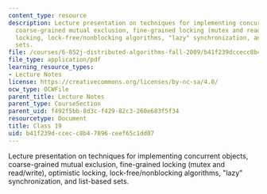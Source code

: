 ```yaml
---
content_type: resource
description: Lecture presentation on techniques for implementing concurrent objects,
  coarse-grained mutual exclusion, fine-grained locking (mutex and read/write), optimistic
  locking, lock-free/nonblocking algorithms, "lazy" synchronization, and list-based
  sets.
file: /courses/6-852j-distributed-algorithms-fall-2009/b41f239dccecc8b47896ceef65c1dd07_MIT6_852JF09_lec19.pdf
file_type: application/pdf
learning_resource_types:
- Lecture Notes
license: https://creativecommons.org/licenses/by-nc-sa/4.0/
ocw_type: OCWFile
parent_title: Lecture Notes
parent_type: CourseSection
parent_uid: f492f5bb-8d3c-f429-82c3-260e683f5f34
resourcetype: Document
title: Class 19
uid: b41f239d-ccec-c8b4-7896-ceef65c1dd07
---
```

Lecture presentation on techniques for implementing concurrent objects, coarse-grained mutual exclusion, fine-grained locking (mutex and read/write), optimistic locking, lock-free/nonblocking algorithms, "lazy" synchronization, and list-based sets.